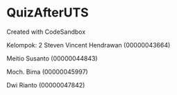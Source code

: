 # QuizAfterUTS
Created with CodeSandbox

Kelompok: 2
Steven Vincent Hendrawan (00000043664)

Meitio Susanto (00000044843)

Moch. Bima (00000045997)

Dwi Rianto (00000047842)